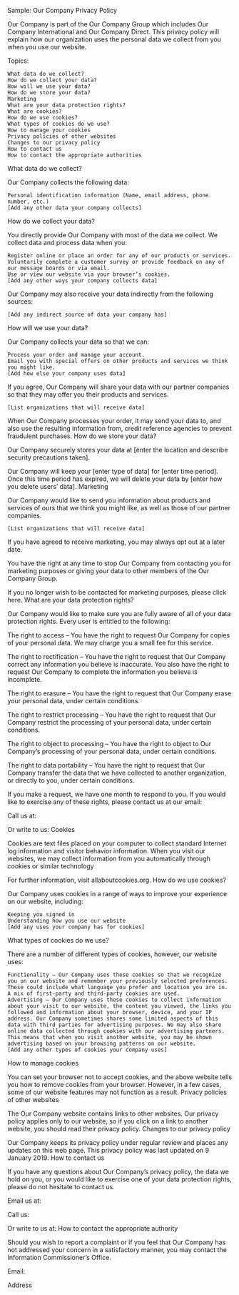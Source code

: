 Sample: Our Company Privacy Policy

Our Company is part of the Our Company Group which includes Our Company International and Our Company Direct. This privacy policy will explain how our organization uses the personal data we collect from you when you use our website.

Topics:

    What data do we collect?
    How do we collect your data?
    How will we use your data?
    How do we store your data?
    Marketing
    What are your data protection rights?
    What are cookies?
    How do we use cookies?
    What types of cookies do we use?
    How to manage your cookies
    Privacy policies of other websites
    Changes to our privacy policy
    How to contact us
    How to contact the appropriate authorities

What data do we collect?

Our Company collects the following data:

    Personal identification information (Name, email address, phone number, etc.)
    [Add any other data your company collects]

How do we collect your data?

You directly provide Our Company with most of the data we collect. We collect data and process data when you:

    Register online or place an order for any of our products or services.
    Voluntarily complete a customer survey or provide feedback on any of our message boards or via email.
    Use or view our website via your browser’s cookies.
    [Add any other ways your company collects data]

Our Company may also receive your data indirectly from the following sources:

    [Add any indirect source of data your company has]

How will we use your data?

Our Company collects your data so that we can:

    Process your order and manage your account.
    Email you with special offers on other products and services we think you might like.
    [Add how else your company uses data]

If you agree, Our Company will share your data with our partner companies so that they may offer you their products and services.

    [List organizations that will receive data]

When Our Company processes your order, it may send your data to, and also use the resulting information from, credit reference agencies to prevent fraudulent purchases.
How do we store your data?

Our Company securely stores your data at [enter the location and describe security precautions taken].

Our Company will keep your [enter type of data] for [enter time period]. Once this time period has expired, we will delete your data by [enter how you delete users’ data].
Marketing

Our Company would like to send you information about products and services of ours that we think you might like, as well as those of our partner companies.

    [List organizations that will receive data]

If you have agreed to receive marketing, you may always opt out at a later date.

You have the right at any time to stop Our Company from contacting you for marketing purposes or giving your data to other members of the Our Company Group.

If you no longer wish to be contacted for marketing purposes, please click here.
What are your data protection rights?

Our Company would like to make sure you are fully aware of all of your data protection rights. Every user is entitled to the following:

The right to access – You have the right to request Our Company for copies of your personal data. We may charge you a small fee for this service.

The right to rectification – You have the right to request that Our Company correct any information you believe is inaccurate. You also have the right to request Our Company to complete the information you believe is incomplete.

The right to erasure – You have the right to request that Our Company erase your personal data, under certain conditions.

The right to restrict processing – You have the right to request that Our Company restrict the processing of your personal data, under certain conditions.

The right to object to processing – You have the right to object to Our Company’s processing of your personal data, under certain conditions.

The right to data portability – You have the right to request that Our Company transfer the data that we have collected to another organization, or directly to you, under certain conditions.

If you make a request, we have one month to respond to you. If you would like to exercise any of these rights, please contact us at our email:

Call us at:

Or write to us:
Cookies

Cookies are text files placed on your computer to collect standard Internet log information and visitor behavior information. When you visit our websites, we may collect information from you automatically through cookies or similar technology

For further information, visit allaboutcookies.org.
How do we use cookies?

Our Company uses cookies in a range of ways to improve your experience on our website, including:

    Keeping you signed in
    Understanding how you use our website
    [Add any uses your company has for cookies]

What types of cookies do we use?

There are a number of different types of cookies, however, our website uses:

    Functionality – Our Company uses these cookies so that we recognize you on our website and remember your previously selected preferences. These could include what language you prefer and location you are in. A mix of first-party and third-party cookies are used.
    Advertising – Our Company uses these cookies to collect information about your visit to our website, the content you viewed, the links you followed and information about your browser, device, and your IP address. Our Company sometimes shares some limited aspects of this data with third parties for advertising purposes. We may also share online data collected through cookies with our advertising partners. This means that when you visit another website, you may be shown advertising based on your browsing patterns on our website.
    [Add any other types of cookies your company uses]

How to manage cookies

You can set your browser not to accept cookies, and the above website tells you how to remove cookies from your browser. However, in a few cases, some of our website features may not function as a result.
Privacy policies of other websites

The Our Company website contains links to other websites. Our privacy policy applies only to our website, so if you click on a link to another website, you should read their privacy policy.
Changes to our privacy policy

Our Company keeps its privacy policy under regular review and places any updates on this web page. This privacy policy was last updated on 9 January 2019.
How to contact us

If you have any questions about Our Company’s privacy policy, the data we hold on you, or you would like to exercise one of your data protection rights, please do not hesitate to contact us.

Email us at:

Call us:

Or write to us at:
How to contact the appropriate authority

Should you wish to report a complaint or if you feel that Our Company has not addressed your concern in a satisfactory manner, you may contact the Information Commissioner’s Office.

Email:

Address
